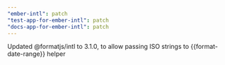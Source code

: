 ```yaml
---
"ember-intl": patch
"test-app-for-ember-intl": patch
"docs-app-for-ember-intl": patch
---
```


Updated @formatjs/intl to 3.1.0, to allow passing ISO strings to {{format-date-range}} helper
